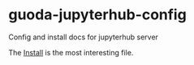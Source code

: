 # guoda-jupyterhub-config
Config and install docs for jupyterhub server

The [Install](install.md) is the most interesting file.
